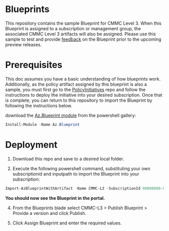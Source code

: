 # Blueprints
This repository contains the sample Blueprint for CMMC Level 3.  When this Blueprint is assigned to a subscription or management group, the associated CMMC Level 3 artifacts will also be assigned. Please use this sample to test and provide [feedback](https://aka.ms/feedbackazureblueprintcmmc) on the Blueprint prior to the upcoming preview releases.

# Prerequisites
This doc assumes you have a basic understanding of how blueprints work. Additionally, as the policy artifact assigned by this blueprint is also a sample, you must first go to the [PolicyInitiatives](https://github.com/adamdimopoulos/PolicyInitiatives) repo and follow the instructions to deploy the initiative into your desired subscription.  Once that is complete, you can return to this repository to import the Blueprint by following the instructions below.

 download the [Az.Blueprint module](https://powershellgallery.com/packages/Az.Blueprint/) from the powershell gallery:
```powershell 
Install-Module -Name Az.Blueprint
```

# Deployment
1. Download this repo and save to a desired local folder.

3. Execute the following powershell command, substituting your own subscriptionid and inputpath to import the Blueprint into your subscription: 
```powershell
Import-AzBlueprintWithArtifact -Name CMMC-L3 -SubscriptionId 00000000-0000-0000-0000-000000000000 -InputPath  C:\Blueprints\SampleBlueprint
```
**You should now see the Blueprint in the portal.**

4. From the Blueprints blade select CMMC-L3 > Publish Blueprint > Provide a version and click Publish.  

5. Click Assign Blueprint and enter the required values.

